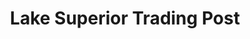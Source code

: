 ---
title: "Lake Superior Trading Post"
url: /grand-marais/lake-superior-trading-post/
shop: gift
---